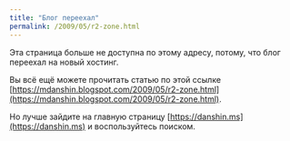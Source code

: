 ```yaml
---
title: "Блог переехал"
permalink: /2009/05/r2-zone.html
---
```

Эта страница больше не доступна по этому адресу, потому, что блог переехал на новый хостинг.

Вы всё ещё можете прочитать статью по этой ссылке [https://mdanshin.blogspot.com/2009/05/r2-zone.html](https://mdanshin.blogspot.com/2009/05/r2-zone.html).

Но лучше зайдите на главную страницу [https://danshin.ms](https://danshin.ms) и воспользуйтесь поиском.